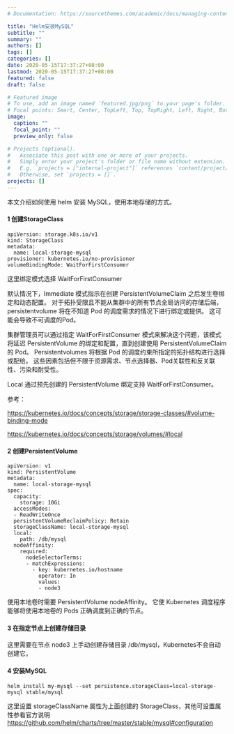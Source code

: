 ```yaml
---
# Documentation: https://sourcethemes.com/academic/docs/managing-content/

title: "Helm安装MySQL"
subtitle: ""
summary: ""
authors: []
tags: []
categories: []
date: 2020-05-15T17:37:27+08:00
lastmod: 2020-05-15T17:37:27+08:00
featured: false
draft: false

# Featured image
# To use, add an image named `featured.jpg/png` to your page's folder.
# Focal points: Smart, Center, TopLeft, Top, TopRight, Left, Right, BottomLeft, Bottom, BottomRight.
image:
  caption: ""
  focal_point: ""
  preview_only: false

# Projects (optional).
#   Associate this post with one or more of your projects.
#   Simply enter your project's folder or file name without extension.
#   E.g. `projects = ["internal-project"]` references `content/project/deep-learning/index.md`.
#   Otherwise, set `projects = []`.
projects: []
---
```


本文介绍如何使用 helm 安装 MySQL，使用本地存储的方式。

#### 1 创建StorageClass

```
apiVersion: storage.k8s.io/v1
kind: StorageClass
metadata:
  name: local-storage-mysql
provisioner: kubernetes.io/no-provisioner
volumeBindingMode: WaitForFirstConsumer
```

这里绑定模式选择 WaitForFirstConsumer

默认情况下，Immediate 模式指示在创建 PersistentVolumeClaim 之后发生卷绑定和动态配置。 对于拓扑受限且不能从集群中的所有节点全局访问的存储后端，persistentvolume 将在不知道 Pod 的调度需求的情况下进行绑定或提供。 这可能会导致不可调度的Pod。

集群管理员可以通过指定 WaitForFirstConsumer 模式来解决这个问题，该模式将延迟 PersistentVolume 的绑定和配置，直到创建使用 PersistentVolumeClaim 的 Pod。 Persistentvolumes 将根据 Pod 的调度约束所指定的拓扑结构进行选择或配给。 这些因素包括但不限于资源需求、节点选择器、Pod关联性和反关联性、污染和耐受性。

Local 通过预先创建的 PersistentVolume 绑定支持 WaitForFirstConsumer。

参考：

https://kubernetes.io/docs/concepts/storage/storage-classes/#volume-binding-mode

https://kubernetes.io/docs/concepts/storage/volumes/#local

#### 2 创建PersistentVolume

```
apiVersion: v1
kind: PersistentVolume
metadata:
  name: local-storage-mysql
spec:
  capacity:
    storage: 10Gi
  accessModes:
  - ReadWriteOnce
  persistentVolumeReclaimPolicy: Retain
  storageClassName: local-storage-mysql
  local:
    path: /db/mysql
  nodeAffinity:
    required:
      nodeSelectorTerms:
      - matchExpressions:
        - key: kubernetes.io/hostname
          operator: In
          values:
          - node3
```

使用本地卷时需要 PersistentVolume nodeAffinity。 它使 Kubernetes 调度程序能够将使用本地卷的 Pods 正确调度到正确的节点。

#### 3 在指定节点上创建存储目录

这里需要在节点 node3 上手动创建存储目录 /db/mysql，Kubernetes不会自动创建它。

#### 4 安装MySQL

```
helm install my-mysql --set persistence.storageClass=local-storage-mysql stable/mysql
```

这里设置 storageClassName 属性为上面创建的 StorageClass，其他可设置属性参看官方说明 https://github.com/helm/charts/tree/master/stable/mysql#configuration